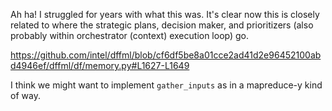 Ah ha! I struggled for years with what this was. It's clear now this is closely related to where the strategic plans, decision maker, and prioritizers (also probably within orchestrator (context) execution loop) go.

https://github.com/intel/dffml/blob/cf6df5be8a01cce2ad41d2e96452100abd4946ef/dffml/df/memory.py#L1627-L1649

I think we might want to implement `gather_inputs` as in a mapreduce-y kind of way.